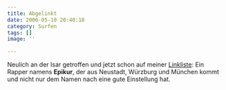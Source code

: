```yaml
---
title: Abgelinkt
date: 2006-05-10 20:40:18
category: Surfen
tags: []
image: ''

---
```


Neulich an der Isar getroffen und jetzt schon auf meiner [Linkliste](http://www.misantropolis.de/netzwerk): Ein Rapper namens **Epikur**, der aus Neustadt, Würzburg und München kommt und nicht nur dem Namen nach eine gute Einstellung hat.
